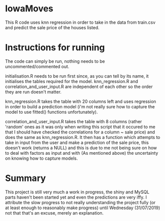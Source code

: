 # IowaMoves
This R code uses knn regression in order to take in the data from train.csv and predict the sale price of the houses listed.

# Instructions for running
The code can simply be run, nothing needs to be uncommented/commented out.

initialisation.R needs to be run first since, as you can tell by its name, it initialises the tables required for the model. knn_regression.R and correlation_and_user_input.R are independent of each other so the order they are run doesn't matter.

knn_regression.R takes the table with 20 columns left and uses regression in order to build a prediction model (i'm not really sure how to capture the model to use fitted() functions unfortunately). 

correlation_and_user_input.R takes the table with 8 columns (rather 'random' ones as it was only when writing this script that it occured to me that I should have checked the correlations for a column ~ sale price) and does the same as knn_regression.R. It then has a function which attempts to take in input from the user and make a prediction of the sale price, this doesn't work (returns a NULL) and this is due to me not being sure on how to deal with factors as input and with (As mentioned above) the uncertainty on knowing how to capture models.

# Summary
This project is still very much a work in progress, the shiny and MySQL parts haven't been started yet and even the predictions are very iffy. I attribute the slow progress to not really understanding the project fully (or at least enough to reasonably make progress) until Wednesday (31/07/2019) not that that's an excuse, merely an explanation.

